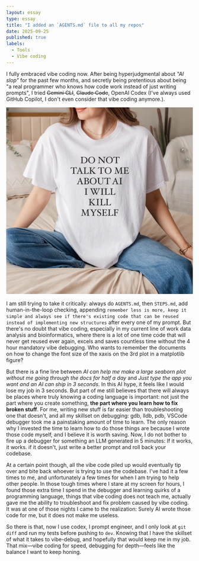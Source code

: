 ```yaml
---
layout: essay
type: essay
title: "I added an `AGENTS.md` file to all my repos"
date: 2025-09-25
published: true
labels:
  - Tools
  - Vibe coding
---
```


I fully embraced vibe coding now. After being hyperjudgmental about *"AI slop"* for the past few months, and secretly being pretentious about being "a real programmer who knows how code work instead of just writing prompts", I tried ~~Gemini CLI~~, ~~Claude Code~~, OpenAI Codex (I've always used GitHub Copilot, I don't even consider that vibe coding anymore.). 

<div class="col-12 col-lg-8 mx-auto my-3">
  <img src="/img/vibe-coding/cover.png" alt="Now Playing API Logic" class="img-fluid rounded">
</div>

I am still trying to take it critically: always do `AGENTS.md`, then `STEPS.md`, add human-in-the-loop checking, appending `remember less is more, keep it simple and always see if there's existing code that can be reused instead of implementing new structures` after every one of my prompt. But there's no doubt that vibe coding, especially in my current line of work data analysis and bioinformatics, where there is a lot of one time code that will never get reused ever again, excels and saves countless time without the 4 hour mandatory vibe debugging. Who wants to remember the documents on how to change the font size of the xaxis on the 3rd plot in a matplotlib figure?

But there is a fine line between *AI can help me make a large seaborn plot without me going through the docs for half a day* and *Just type the app you want and an AI can ship in 3 seconds*. In this AI hype, it feels like I would lose my job in 3 seconds. But part of me still believes that there will always be places where truly knowing a coding language is important: not just the part where you create something, **the part where you learn how to fix broken stuff**. For me, writing new stuff is far easier than troubleshooting one that doesn't, and all my skillset on debugging: gdb, lldb, pdb, VSCode debugger took me a painstaking amount of time to learn. The only reason why I invested the time to learn how to do those things are because I wrote those code myself, and I believe it is worth saving. Now, I do not bother to fire up a debugger for something an LLM generated in 5 minutes: If it works, it works. if it doesn't, just write a better prompt and roll back your codebase. 

At a certain point though, all the vibe code piled up would eventually tip over and bite back whoever is trying to use the codebase. I've had it a few times to me, and unfortunately a few times for when I am trying to help other people. In those tough times where I stare at my screen for hours, I found those extra time I spend in the debugger and learning quirks of a programming language, things that vibe coding does not teach me, actually gave me the ability to troubleshoot and fix problem caused by vibe coding. It was at one of those nights I came to the realization: Surely AI wrote those code for me, but it does not make me useless.  

So there is that, now I use codex, I prompt engineer, and I only look at `git diff` and run my tests before pushing to `dev`. Knowing that I have the skillset of what it takes to vibe-debug, and hopefully that would keep me in my job. That mix—vibe coding for speed, debugging for depth—feels like the balance I want to keep honing. 